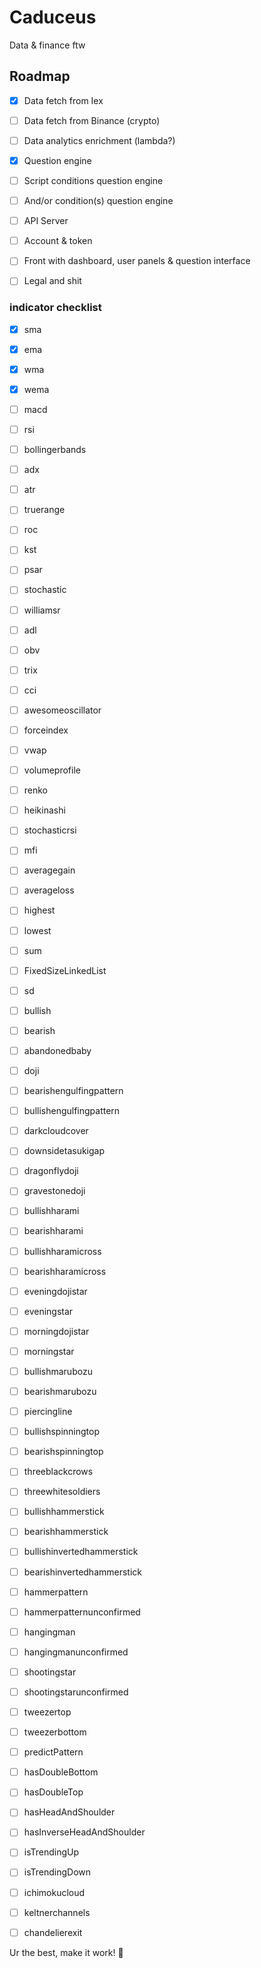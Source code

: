 # Caduceus

Data & finance ftw

## Roadmap

- [X] Data fetch from Iex
- [ ] Data fetch from Binance (crypto)
- [ ] Data analytics enrichment (lambda?)

- [X] Question engine
- [ ] Script conditions question engine
- [ ] And/or condition(s) question engine

- [ ] API Server
- [ ] Account & token
- [ ] Front with dashboard, user panels & question interface

- [ ] Legal and shit

### indicator checklist

- [x] sma
- [x] ema
- [x] wma
- [x] wema

- [ ] macd
- [ ] rsi
- [ ] bollingerbands
- [ ] adx
- [ ] atr
- [ ] truerange
- [ ] roc
- [ ] kst
- [ ] psar
- [ ] stochastic
- [ ] williamsr
- [ ] adl
- [ ] obv
- [ ] trix
- [ ] cci
- [ ] awesomeoscillator
- [ ] forceindex
- [ ] vwap
- [ ] volumeprofile
- [ ] renko
- [ ] heikinashi
- [ ] stochasticrsi
- [ ] mfi
- [ ] averagegain
- [ ] averageloss
- [ ] highest
- [ ] lowest
- [ ] sum
- [ ] FixedSizeLinkedList
- [ ] sd

- [ ] bullish
- [ ] bearish

- [ ] abandonedbaby
- [ ] doji
- [ ] bearishengulfingpattern
- [ ] bullishengulfingpattern
- [ ] darkcloudcover
- [ ] downsidetasukigap
- [ ] dragonflydoji
- [ ] gravestonedoji
- [ ] bullishharami
- [ ] bearishharami
- [ ] bullishharamicross
- [ ] bearishharamicross
- [ ] eveningdojistar
- [ ] eveningstar
- [ ] morningdojistar
- [ ] morningstar
- [ ] bullishmarubozu
- [ ] bearishmarubozu
- [ ] piercingline
- [ ] bullishspinningtop
- [ ] bearishspinningtop
- [ ] threeblackcrows
- [ ] threewhitesoldiers
- [ ] bullishhammerstick
- [ ] bearishhammerstick
- [ ] bullishinvertedhammerstick
- [ ] bearishinvertedhammerstick
- [ ] hammerpattern
- [ ] hammerpatternunconfirmed
- [ ] hangingman
- [ ] hangingmanunconfirmed
- [ ] shootingstar
- [ ] shootingstarunconfirmed
- [ ] tweezertop
- [ ] tweezerbottom
- [ ] predictPattern
- [ ] hasDoubleBottom
- [ ] hasDoubleTop
- [ ] hasHeadAndShoulder
- [ ] hasInverseHeadAndShoulder
- [ ] isTrendingUp
- [ ] isTrendingDown
- [ ] ichimokucloud
- [ ] keltnerchannels
- [ ] chandelierexit

Ur the best, make it work! 🐗